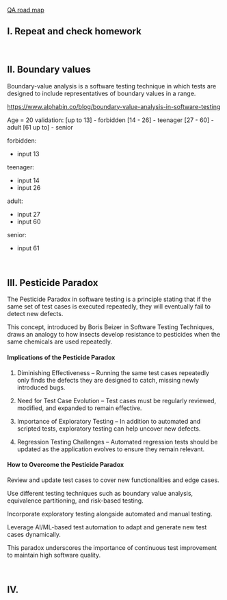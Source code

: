 
[QA road map](https://roadmap.sh/qa)

## I. Repeat and check homework

<br>

## II. Boundary values

Boundary-value analysis is a software testing technique in which tests are designed to include representatives of boundary values in a range.

https://www.alphabin.co/blog/boundary-value-analysis-in-software-testing  

Age = 20
validation:
[up to 13] - forbidden
[14 - 26] - teenager
[27 - 60] - adult
[61 up to] - senior

forbidden:
* input 13

teenager:
* input 14
* input 26

adult:
* input 27
* input 60

senior:
* input 61

<br>

## III. Pesticide Paradox

The Pesticide Paradox in software testing is a principle stating that if the same set of test cases is executed repeatedly, they will eventually fail to detect new defects.  

This concept, introduced by Boris Beizer in Software Testing Techniques, draws an analogy to how insects develop resistance to pesticides when the same chemicals are used repeatedly.

#### Implications of the Pesticide Paradox
1. Diminishing Effectiveness – Running the same test cases repeatedly only finds the defects they are designed to catch, missing newly introduced bugs.  
   
2. Need for Test Case Evolution – Test cases must be regularly reviewed, modified, and expanded to remain effective.

3. Importance of Exploratory Testing – In addition to automated and scripted tests, exploratory testing can help uncover new defects.

4. Regression Testing Challenges – Automated regression tests should be updated as the application evolves to ensure they remain relevant.

#### How to Overcome the Pesticide Paradox
Review and update test cases to cover new functionalities and edge cases.  

Use different testing techniques such as boundary value analysis, equivalence partitioning, and risk-based testing.  

Incorporate exploratory testing alongside automated and manual testing.  

Leverage AI/ML-based test automation to adapt and generate new test cases dynamically.  

This paradox underscores the importance of continuous test improvement to maintain high software quality.

<br>

## IV. 


<br>
